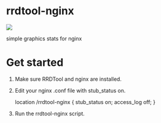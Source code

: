 rrdtool-nginx
=============

<img src="http://logotype.se/serverStatsGenerated/connections-day.png">

simple graphics stats for nginx

Get started
===========

1. Make sure RRDTool and nginx are installed.

2. Edit your nginx .conf file with stub_status on.

    location /rrdtool-nginx {
        stub_status on;
        access_log   off;
    }

3. Run the rrdtool-nginx script.